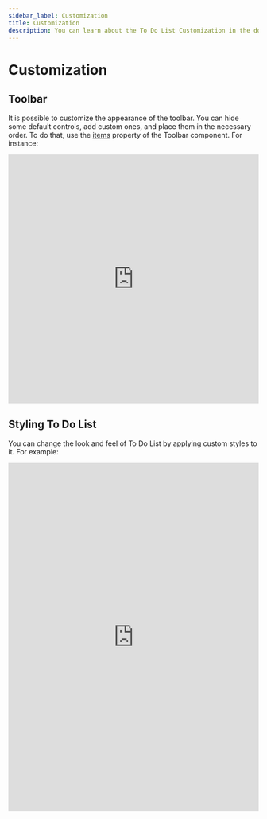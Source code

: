 ```yaml
---
sidebar_label: Customization
title: Customization
description: You can learn about the To Do List Customization in the documentation of the DHTMLX JavaScript To Do List library. Browse developer guides and API reference, try out code examples and live demos, and download a free 30-day evaluation version of DHTMLX To Do List.
---
```


# Customization

## Toolbar

It is possible to customize the appearance of the toolbar. You can hide some default controls, add custom ones, and place them in the necessary order. To do that, use the [items](api/toolbar_api/configs/items_config.md) property of the Toolbar component. For instance:

<iframe src="https://snippet.dhtmlx.com/jrnestbk?mode=js" frameborder="0" class="snippet_iframe" width="100%" height="500"></iframe>

## Styling To Do List

You can change the look and feel of To Do List by applying custom styles to it. For example:

<iframe src="https://snippet.dhtmlx.com/thmx9921?mode=html" frameborder="0" class="snippet_iframe" width="100%" height="700"></iframe>